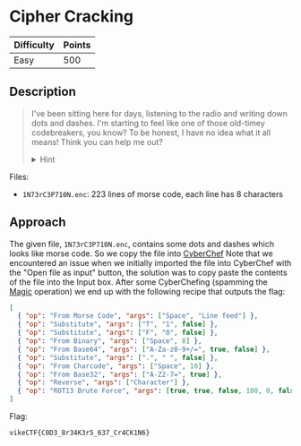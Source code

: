 # Cipher Cracking

| Difficulty     | Points         |
| -------------- | -------------- |
| Easy           | 500            |

## Description

> I've been sitting here for days, listening to the radio and writing down dots
> and dashes. I'm starting to feel like one of those old-timey codebreakers, you
> know? To be honest, I have no idea what it all means! Think you can help me
> out?
> <details>
> <summary>Hint</summary>
> This guy was on the radio talking about CyberChef, ever heard of it?
> </details>

Files:
- `1N73rC3P710N.enc`: 223 lines of morse code, each line has 8 characters

## Approach

The given file, `1N73rC3P710N.enc`, contains some dots and dashes which looks
like morse code. So we copy the file into
[CyberChef](https://gchq.github.io/CyberChef/) Note that we encountered an
issue when we initially imported the file into CyberChef with the "Open file as
input" button, the solution was to copy paste the contents of the file into the
Input box. After some CyberChefing (spamming the
[Magic](https://github.com/gchq/CyberChef/wiki/Automatic-detection-of-encoded-data-using-CyberChef-Magic)
operation) we end up with the following recipe that outputs the flag:

```json
[
  { "op": "From Morse Code", "args": ["Space", "Line feed"] },
  { "op": "Substitute", "args": ["T", "1", false] },
  { "op": "Substitute", "args": ["F", "0", false] },
  { "op": "From Binary", "args": ["Space", 8] },
  { "op": "From Base64", "args": ["A-Za-z0-9+/=", true, false] },
  { "op": "Substitute", "args": [".", " ", false] },
  { "op": "From Charcode", "args": ["Space", 10] },
  { "op": "From Base32", "args": ["A-Z2-7=", true] },
  { "op": "Reverse", "args": ["Character"] },
  { "op": "ROT13 Brute Force", "args": [true, true, false, 100, 0, false, "vikeCTF"] }
]
```

Flag: 

```
vikeCTF{C0D3_8r34K3r5_637_Cr4CK1N6}
```
